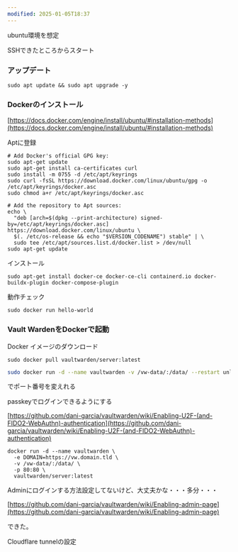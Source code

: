 ```yaml
---
modified: 2025-01-05T18:37
---
```

ubuntu環境を想定

SSHできたところからスタート

  

### アップデート

```Plain
sudo apt update && sudo apt upgrade -y
```

  

### Dockerのインストール

[https://docs.docker.com/engine/install/ubuntu/#installation-methods](https://docs.docker.com/engine/install/ubuntu/#installation-methods)

Aptに登録

```Shell
# Add Docker's official GPG key:
sudo apt-get update
sudo apt-get install ca-certificates curl
sudo install -m 0755 -d /etc/apt/keyrings
sudo curl -fsSL https://download.docker.com/linux/ubuntu/gpg -o /etc/apt/keyrings/docker.asc
sudo chmod a+r /etc/apt/keyrings/docker.asc

# Add the repository to Apt sources:
echo \
  "deb [arch=$(dpkg --print-architecture) signed-by=/etc/apt/keyrings/docker.asc] https://download.docker.com/linux/ubuntu \
  $(. /etc/os-release && echo "$VERSION_CODENAME") stable" | \
  sudo tee /etc/apt/sources.list.d/docker.list > /dev/null
sudo apt-get update
```

インストール

```Shell
sudo apt-get install docker-ce docker-ce-cli containerd.io docker-buildx-plugin docker-compose-plugin
```

  

動作チェック

```Shell
sudo docker run hello-world
```

  

  

  

### Vault WardenをDockerで起動

Docker イメージのダウンロード

```Shell
sudo docker pull vaultwarden/server:latest
```

  

```Bash
sudo docker run -d --name vaultwarden -v /vw-data/:/data/ --restart unless-stopped -p 3000:80 vaultwarden/server:latest
```

でポート番号を変えれる

  

passkeyでログインできるようにする

[https://github.com/dani-garcia/vaultwarden/wiki/Enabling-U2F-(and-FIDO2-WebAuthn)-authentication](https://github.com/dani-garcia/vaultwarden/wiki/Enabling-U2F-(and-FIDO2-WebAuthn)-authentication)

```Shell
docker run -d --name vaultwarden \
  -e DOMAIN=https://vw.domain.tld \
  -v /vw-data/:/data/ \
  -p 80:80 \
  vaultwarden/server:latest
```

  

  

  

Adminにログインする方法設定してないけど、大丈夫かな・・・多分・・・

[https://github.com/dani-garcia/vaultwarden/wiki/Enabling-admin-page](https://github.com/dani-garcia/vaultwarden/wiki/Enabling-admin-page)

できた。

  

  

Cloudflare tunnelの設定